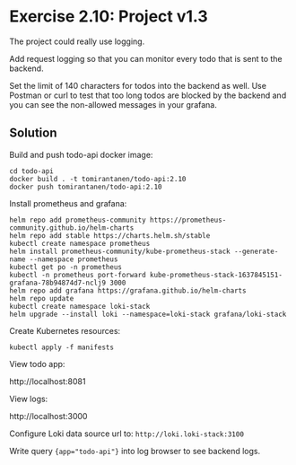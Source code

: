 # Exercise 2.10: Project v1.3

The project could really use logging.

Add request logging so that you can monitor every todo that is sent to the backend.

Set the limit of 140 characters for todos into the backend as well. Use Postman or curl to test that too long todos are blocked by the backend and you can see the non-allowed messages in your grafana.

## Solution

Build and push todo-api docker image:

```
cd todo-api
docker build . -t tomirantanen/todo-api:2.10
docker push tomirantanen/todo-api:2.10
```

Install prometheus and grafana:

```
helm repo add prometheus-community https://prometheus-community.github.io/helm-charts
helm repo add stable https://charts.helm.sh/stable
kubectl create namespace prometheus
helm install prometheus-community/kube-prometheus-stack --generate-name --namespace prometheus
kubectl get po -n prometheus
kubectl -n prometheus port-forward kube-prometheus-stack-1637845151-grafana-78b94874d7-nclj9 3000
helm repo add grafana https://grafana.github.io/helm-charts
helm repo update
kubectl create namespace loki-stack
helm upgrade --install loki --namespace=loki-stack grafana/loki-stack
```

Create Kubernetes resources:

`kubectl apply -f manifests`

View todo app:

http://localhost:8081

View logs:

http://localhost:3000

Configure Loki data source url to: `http://loki.loki-stack:3100`

Write query `{app="todo-api"}` into log browser to see backend logs.
